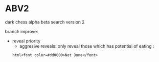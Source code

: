 # ABV2
dark chess alpha beta search version 2  
  
branch improve:  
* reveal priority  
    * aggresive reveals: only reveal those which has potential of eating :
    ```
    html<font color=#dd0000>Not Done</font>
    ```

    
